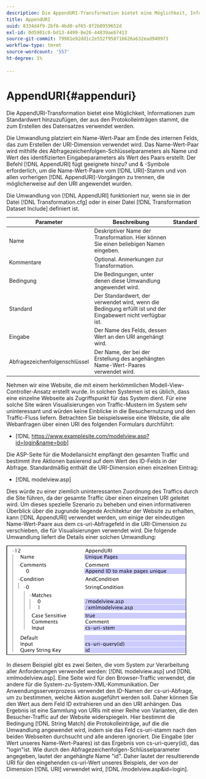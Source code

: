 ```yaml
---
description: Die AppendURI-Transformation bietet eine Möglichkeit, Informationen zum Standardwert hinzuzufügen, der aus den Protokolleinträgen stammt, die zum Erstellen des Datensatzes verwendet werden.
title: AppendURI
uuid: 8334d4f9-2bf6-4bd0-af65-8f2b0959652d
exl-id: 0d5901c0-bd13-4499-8e26-44839aeb7413
source-git-commit: 79981e92dd1c2e552f958716626a632ead940973
workflow-type: tm+mt
source-wordcount: '557'
ht-degree: 1%

---
```


# AppendURI{#appenduri}

Die AppendURI-Transformation bietet eine Möglichkeit, Informationen zum Standardwert hinzuzufügen, der aus den Protokolleinträgen stammt, die zum Erstellen des Datensatzes verwendet werden.

Die Umwandlung platziert ein Name-Wert-Paar am Ende des internen Felds, das zum Erstellen der URI-Dimension verwendet wird. Das Name-Wert-Paar wird mithilfe des Abfragezeichenfolgen-Schlüsselparameters als Name und Wert des identifizierten Eingabeparameters als Wert des Paars erstellt. Der Befehl [!DNL AppendURI] fügt geeignete hinzu? und &amp; -Symbole erforderlich, um die Name-Wert-Paare vom [!DNL URI]-Stamm und von allen vorherigen [!DNL AppendURI]-Vorgängen zu trennen, die möglicherweise auf den URI angewendet wurden.

Die Umwandlung von [!DNL AppendURI] funktioniert nur, wenn sie in der Datei [!DNL Transformation.cfg] oder in einer Datei [!DNL Transformation Dataset Include] definiert ist.

| Parameter | Beschreibung | Standard |
|---|---|---|
| Name | Deskriptiver Name der Transformation. Hier können Sie einen beliebigen Namen eingeben. |  |
| Kommentare | Optional. Anmerkungen zur Transformation. |  |
| Bedingung | Die Bedingungen, unter denen diese Umwandlung angewendet wird. |  |
| Standard | Der Standardwert, der verwendet wird, wenn die Bedingung erfüllt ist und der Eingabewert nicht verfügbar ist. |  |
| Eingabe | Der Name des Felds, dessen Wert an den URI angehängt wird. |  |
| Abfragezeichenfolgenschlüssel | Der Name, der bei der Erstellung des angehängten Name-Wert-Paares verwendet wird. |  |

Nehmen wir eine Website, die mit einem herkömmlichen Modell-View-Controller-Ansatz erstellt wurde. In solchen Systemen ist es üblich, dass eine einzelne Webseite als Zugriffspunkt für das System dient. Für eine solche Site wären Visualisierungen von Traffic-Mustern im System sehr uninteressant und würden keine Einblicke in die Besuchernutzung und den Traffic-Fluss liefern. Betrachten Sie beispielsweise eine Website, die alle Webanfragen über einen URI des folgenden Formulars durchführt:

* [!DNL https://www.examplesite.com/modelview.asp?id=login&name=bob]

Die ASP-Seite für die Modellansicht empfängt den gesamten Traffic und bestimmt ihre Aktionen basierend auf dem Wert des ID-Felds in der Abfrage. Standardmäßig enthält die URI-Dimension einen einzelnen Eintrag:

* [!DNL modelview.asp]

Dies würde zu einer ziemlich uninteressanten Zuordnung des Traffics durch die Site führen, da der gesamte Traffic über einen einzelnen URI geleitet wird. Um dieses spezielle Szenario zu beheben und einen informativeren Überblick über die zugrunde liegende Architektur der Website zu erhalten, kann [!DNL AppendURI] verwendet werden, um einige der eindeutigen Name-Wert-Paare aus dem cs-uri-Abfragefeld in die URI-Dimension zu verschieben, die für Visualisierungen verwendet wird. Die folgende Umwandlung liefert die Details einer solchen Umwandlung:

![](assets/cfg_TransformationType_AppendURI.png)

In diesem Beispiel gibt es zwei Seiten, die vom System zur Verarbeitung aller Anforderungen verwendet werden: [!DNL modelview.asp] und [!DNL xmlmodelview.asp]. Eine Seite wird für den Browser-Traffic verwendet, die andere für die System-zu-System-XML-Kommunikation. Der Anwendungsserverprozess verwendet den ID-Namen der cs-uri-Abfrage, um zu bestimmen, welche Aktion ausgeführt werden soll. Daher können Sie den Wert aus dem Feld ID extrahieren und an den URI anhängen. Das Ergebnis ist eine Sammlung von URIs mit einer Reihe von Varianten, die den Besucher-Traffic auf der Website widerspiegeln. Hier bestimmt die Bedingung [!DNL String Match] die Protokolleinträge, auf die die Umwandlung angewendet wird, indem sie das Feld cs-uri-stamm nach den beiden Webseiten durchsucht und alle anderen ignoriert. Die Eingabe (der Wert unseres Name-Wert-Paares) ist das Ergebnis von cs-uri-query(id), das &quot;login&quot;ist. Wie durch den Abfragezeichenfolgen-Schlüsselparameter angegeben, lautet der angehängte Name &quot;id&quot;. Daher lautet der resultierende URI für den eingehenden cs-uri-Wert unseres Beispiels, der von der Dimension [!DNL URI] verwendet wird, [!DNL /modelview.asp&id=login].
